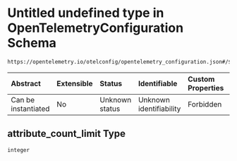 # Untitled undefined type in OpenTelemetryConfiguration Schema

```txt
https://opentelemetry.io/otelconfig/opentelemetry_configuration.json#/$defs/AttributeLimits/properties/attribute_count_limit
```



| Abstract            | Extensible | Status         | Identifiable            | Custom Properties | Additional Properties | Access Restrictions | Defined In                                                                                               |
| :------------------ | :--------- | :------------- | :---------------------- | :---------------- | :-------------------- | :------------------ | :------------------------------------------------------------------------------------------------------- |
| Can be instantiated | No         | Unknown status | Unknown identifiability | Forbidden         | Allowed               | none                | [opentelemetry\_configuration.json\*](../schema/opentelemetry_configuration.json "open original schema") |

## attribute\_count\_limit Type

`integer`
